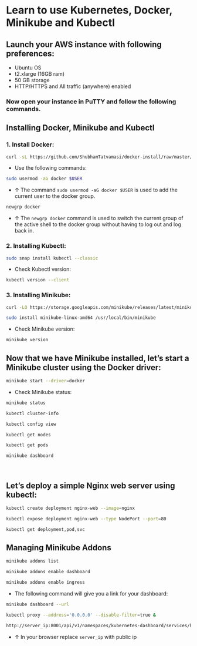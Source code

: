 # Learn to use Kubernetes, Docker, Minikube and Kubectl

## Launch your AWS instance with following preferences:
- Ubuntu OS
- t2.xlarge (16GB ram)
- 50 GB storage
- HTTP/HTTPS and All traffic (anywhere) enabled

### Now open your instance in PuTTY and follow the following commands.

## Installing Docker, Minikube and Kubectl

### 1. Install Docker:

```bash
curl -sL https://github.com/ShubhamTatvamasi/docker-install/raw/master/docker-install.sh | bash
```

- Use the following commands:

```bash
sudo usermod -aG docker $USER
```

- ↑ The command `sudo usermod -aG docker $USER` is used to add the current user to the docker group.


```bash
newgrp docker
```
- ↑ The `newgrp docker` command is used to switch the current group of the active shell to the docker group without having to log out and log back in.


### 2. Installing Kubectl:

```bash
sudo snap install kubectl --classic
```

- Check Kubectl version:

```bash
kubectl version --client
```

### 3. Installing Minikube:

```bash
curl -LO https://storage.googleapis.com/minikube/releases/latest/minikube-linux-amd64
```

```bash
sudo install minikube-linux-amd64 /usr/local/bin/minikube
```

- Check Minikube version:

```bash
minikube version
```

## Now that we have Minikube installed, let’s start a Minikube cluster using the Docker driver:

```bash
minikube start --driver=docker
```

- Check Minikube status:
```bash
minikube status
```

```bash
kubectl cluster-info
```

```bash
kubectl config view
```

```bash
kubectl get nodes
```

```bash
kubectl get pods
```

```bash
minikube dashboard
```
<br>

## Let’s deploy a simple Nginx web server using kubectl:

```bash
kubectl create deployment nginx-web --image=nginx
```

```bash
kubectl expose deployment nginx-web --type NodePort --port=80
```

```bash
kubectl get deployment,pod,svc
```

## Managing Minikube Addons

```bash
minikube addons list
```

```bash
minikube addons enable dashboard
```

```bash
minikube addons enable ingress
```

- The following command will give you a link for your dashboard:

```bash
minikube dashboard --url
```

```bash
kubectl proxy --address='0.0.0.0' --disable-filter=true &
```

```bash
http://server_ip:8001/api/v1/namespaces/kubernetes-dashboard/services/http:kubernetes-dashboard:/proxy/
```
- ↑ In your browser replace `server_ip` with public ip
